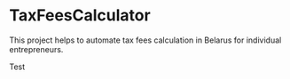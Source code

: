 TaxFeesCalculator
=================

This project helps to automate tax fees calculation in Belarus for individual entrepreneurs.


Test
